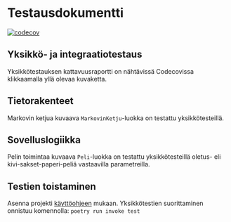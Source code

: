 # Testausdokumentti

[![codecov](https://codecov.io/gh/TheJiahao/kivi-sakset-paperi-tekoaly/branch/main/graph/badge.svg?token=RBLETVT7VW)](https://codecov.io/gh/TheJiahao/kivi-sakset-paperi-tekoaly)

## Yksikkö- ja integraatiotestaus

Yksikkötestauksen kattavuusraportti on nähtävissä Codecovissa klikkaamalla yllä olevaa kuvaketta.

## Tietorakenteet

Markovin ketjua kuvaava `MarkovinKetju`-luokka on testattu yksikkötesteillä.

## Sovelluslogiikka

Pelin toimintaa kuvaava `Peli`-luokka on testattu yksikkötesteillä oletus- eli kivi-sakset-paperi-peliä vastaavilla parametreilla.

## Testien toistaminen

Asenna projekti [käyttöohjeen](kayttoohje.md) mukaan.
Yksikkötestien suorittaminen onnistuu komennolla:
```poetry run invoke test```
